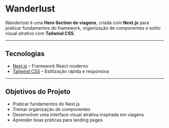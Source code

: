 # Wanderlust

Wanderlust é uma **Hero Section de viagens**, criada com **Next.js** para praticar fundamentos do framework, organização de componentes e estilo visual atrativo com **Tailwind CSS**.  

---

## Tecnologias

- [Next.js](https://nextjs.org/) – Framework React moderno  
- [Tailwind CSS](https://tailwindcss.com/) – Estilização rápida e responsiva  

---

## Objetivos do Projeto

- Praticar fundamentos do Next.js  
- Treinar organização de componentes  
- Desenvolver uma interface visual atrativa inspirada em viagens  
- Aprender boas práticas para landing pages
